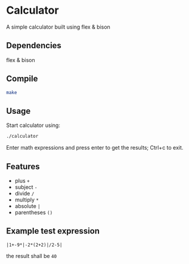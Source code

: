 # Calculator

A simple calculator built using flex & bison

## Dependencies
flex & bison

## Compile
```sh
make
```
## Usage
Start calculator using:
```sh
./calculator
```
Enter math expressions and press enter to get the results; Ctrl+c to exit.

## Features
- plus `+`
- subject `-`
- divide `/`
- multiply `*`
- absolute `|`
- parentheses `()`

## Example test expression

```
|1+-9*|-2*(2+2)|/2-5|
```
the result shall be `40`
